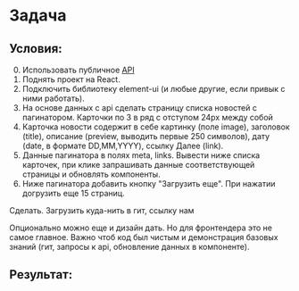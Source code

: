 # Задача
## Условия:
0. Использовать публичное [API](https://rosrezerv.gov.ru/api/news)
1. Поднять проект на React.
2. Подключить библиотеку element-ui (и любые другие, если привык с ними работать).
3. На основе данных c api сделать страницу списка новостей с пагинатором. Карточки по 3 в ряд с отступом 24px между собой
4. Карточка новости содержит в себе картинку (поле image), заголовок (title), описание (preview, выводить первые 250 символов), дату (date, в формате DD,MM,YYYY), ссылку Далее (link).
5. Данные пагинатора в полях meta, links. Вывести ниже списка карточек, при клике запрашивать данные соответствующей страницы и обновлять компоненты.
6. Ниже пагинатора добавить кнопку "Загрузить еще". При нажатии догрузить еще 15 страниц.

Сделать. Загрузить куда-нить в гит, ссылку нам

Опционально можно еще и дизайн дать. Но для фронтендера это не самое главное. Важно чтоб код был чистым и демонстрация базовых знаний (гит, запросы к api, обновление данных в компоненте).

## Результат: